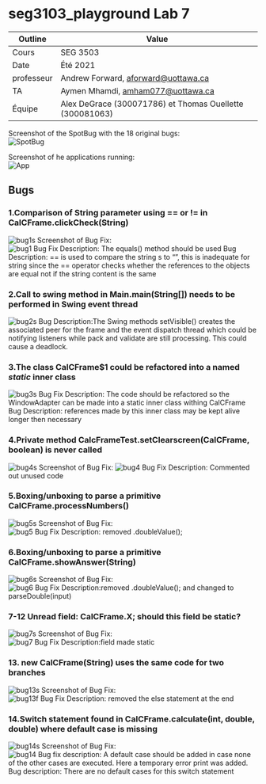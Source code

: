 # seg3103_playground Lab 7

| Outline | Value |
| --- | --- |
| Cours | SEG 3503 |
| Date | Été 2021 |
| professeur | Andrew Forward, aforward@uottawa.ca |
| TA | Aymen Mhamdi, amham077@uottawa.ca |
| Équipe | Alex DeGrace (300071786) et Thomas Ouellette (300081063) |


Screenshot of the SpotBug with the 18 original bugs:<br />
![SpotBug](screenshots/SpotBugs.PNG)

Screenshot of he applications running: <br />
![App](screenshots/apprunning.PNG)


## Bugs
### 1.Comparison of String parameter using == or != in CalCFrame.clickCheck(String) <br />
![bug1s](screenshots/bug1s.PNG)
Screenshot of Bug Fix:<br />
![bug1](screenshots/bug1.PNG)
Bug Fix Description: The equals() method should be used
Bug Description: == is used to compare the string s to “”, this is inadequate for string since the == operator checks whether the references to the objects are equal not if the string content is the same

### 2.Call to swing method in Main.main(String[]) needs to be performed in Swing event thread <br />
![bug2s](screenshots/bug2s.PNG)
Bug Description:The Swing methods setVisible() creates the associated peer for the frame and the event dispatch thread which could be notifying listeners while pack and validate are still processing. This could cause a deadlock.

### 3.The class CalCFrame$1 could be refactored into a named _static_ inner class <br />
![bug3s](screenshots/bug3s.PNG)
Bug Fix Description: The code should be refactored so the WindowAdapter can be made into a static inner class withing CalCFrame
Bug Description: references made by this inner class may be kept alive longer then necessary

### 4.Private method CalcFrameTest.setClearscreen(CalCFrame, boolean) is never called <br />
![bug4s](screenshots/bug4s.PNG)
Screenshot of Bug Fix:
![bug4](screenshots/bug4.PNG)
Bug Fix Description: Commented out unused code

### 5.Boxing/unboxing to parse a primitive CalCFrame.processNumbers() <br />
![bug5s](screenshots/bug5s.PNG)
Screenshot of Bug Fix: <br />
![bug5](screenshots/bug5.PNG)
Bug Fix Description: removed .doubleValue();


### 6.Boxing/unboxing to parse a primitive CalCFrame.showAnswer(String) <br />
![bug6s](screenshots/bug6s.PNG)
Screenshot of Bug Fix: <br />
![bug6](screenshots/bug6.PNG)
Bug Fix Description:removed .doubleValue(); and changed to parseDouble(input)

### 7-12 Unread field: CalCFrame.X; should this field be static? 
![bug7s](screenshots/bug7s.PNG)
Screenshot of Bug Fix: <br />
![bug7](screenshots/bug7.PNG)
Bug Fix Description:field made static

### 13. new CalCFrame(String) uses the same code for two branches <br />
![bug13s](screenshots/bug13s.PNG)
Screenshot of Bug Fix: <br />
![bug13f](screenshots/bug13f.PNG)
Bug Fix Description: removed the else statement at the end


### 14.Switch statement found in CalCFrame.calculate(int, double, double) where default case is missing <br />
![bug14s](screenshots/bug14s.PNG)
Screenshot of Bug Fix: <br />
![bug14](screenshots/bug13f.PNG)
Bug fix description: A default case should be added in case none of the other cases are executed. Here a temporary error print was added.
Bug description: There are no default cases for this switch statement
